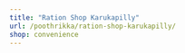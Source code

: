 ```yaml
---
title: "Ration Shop Karukapilly"
url: /poothrikka/ration-shop-karukapilly/
shop: convenience
---
```

